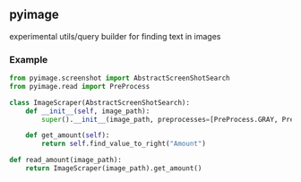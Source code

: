 ## pyimage

experimental utils/query builder for finding text in images

### Example

```py
from pyimage.screenshot import AbstractScreenShotSearch
from pyimage.read import PreProcess

class ImageScraper(AbstractScreenShotSearch): 
    def __init__(self, image_path):
        super().__init__(image_path, preprocesses=[PreProcess.GRAY, PreProcess.ADAPTIVE_THRESH])

    def get_amount(self):
        return self.find_value_to_right("Amount")

def read_amount(image_path):
    return ImageScraper(image_path).get_amount()
```